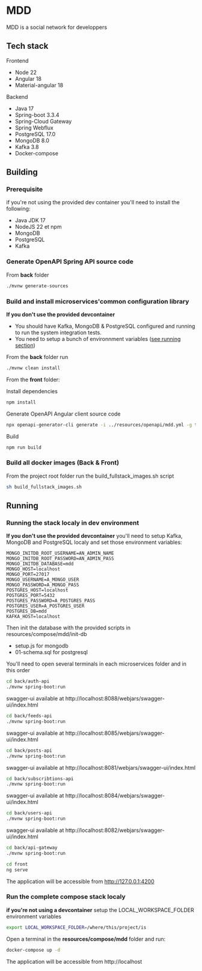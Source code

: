 # MDD

MDD is a social network for developpers

## Tech stack

Frontend
* Node 22
* Angular 18
* Material-angular 18

Backend
* Java 17
* Spring-boot 3.3.4
* Spring-Cloud Gateway
* Spring Webflux
* PostgreSQL 17.0
* MongoDB 8.0
* Kafka 3.8
* Docker-compose

## Building

### Prerequisite

if you're not using the provided dev container you'll need to install the following:

- Java JDK 17
- NodeJS 22 et npm
- MongoDB
- PostgreSQL
- Kafka


### Generate OpenAPI Spring API source code

From **back** folder

```bash
./mvnw generate-sources
```

### Build and install microservices'common configuration library

**If you don't use the provided devcontainer**
* You should have Kafka, MongoDB & PostgreSQL configured and running to run the system integration tests.
* You need to setup a bunch of environnment variables ([see running section](#running))

From the **back** folder run

```bash
./mvnw clean install
```

From the **front** folder:

Install dependencies
```bash
npm install
```

Generate OpenAPI Angular client source code
```bash
npx openapi-generator-cli generate -i ../resources/openapi/mdd.yml -g typescript-angular -o src/app/core/modules/openapi --additional-properties fileNaming=kebab-case,withInterfaces=true --generate-alias-as-model
```

Build 
```bash
npm run build
```

### Build all docker images (Back & Front)

From the project root folder run the build_fullstack_images.sh script

```bash
sh build_fullstack_images.sh
```

## Running

### Running the stack localy in dev environment

**If you don't use the provided devcontainer** you'll need to setup Kafka, MongoDB and PostgreSQL localy and set those environment variables:

```
MONGO_INITDB_ROOT_USERNAME=AN_ADMIN_NAME
MONGO_INITDB_ROOT_PASSWORD=AN_ADMIN_PASS
MONGO_INITDB_DATABASE=mdd
MONGO_HOST=localhost
MONGO_PORT=27017
MONGO_USERNAME=A_MONGO_USER
MONGO_PASSWORD=A_MONGO_PASS
POSTGRES_HOST=localhost
POSTGRES_PORT=5432
POSTGRES_PASSWORD=A_POSTGRES_PASS
POSTGRES_USER=A_POSTGRES_USER
POSTGRES_DB=mdd
KAFKA_HOST=localhost
```

Then init the database with the provided scripts in resources/compose/mdd/init-db
- setup.js for mongodb
- 01-schema.sql for postgresql

You'll need to open several terminals in each microservices folder and in this order

```bash
cd back/auth-api
./mvnw spring-boot:run
```
swagger-ui available at http://localhost:8088/webjars/swagger-ui/index.html


```bash
cd back/feeds-api
./mvnw spring-boot:run
```
swagger-ui available at http://localhost:8085/webjars/swagger-ui/index.html

```bash
cd back/posts-api
./mvnw spring-boot:run
```
swagger-ui available at http://localhost:8081/webjars/swagger-ui/index.html

```bash
cd back/subscribtions-api
./mvnw spring-boot:run
```
swagger-ui available at http://localhost:8084/webjars/swagger-ui/index.html

```bash
cd back/users-api
./mvnw spring-boot:run
```
swagger-ui available at http://localhost:8082/webjars/swagger-ui/index.html

```bash
cd back/api-gateway
./mvnw spring-boot:run
```

```bash
cd front
ng serve
```
The application will be accessible from http://127.0.0.1:4200

### Run the complete compose stack localy

**if you're not using a devcontainer** setup the LOCAL_WORKSPACE_FOLDER environment variables

```bash
export LOCAL_WORKSPACE_FOLDER=/where/this/project/is
```

Open a terminal in the **resources/compose/mdd** folder and run:

```bash
docker-compose up -d
```
The application will be accessible from http://localhost